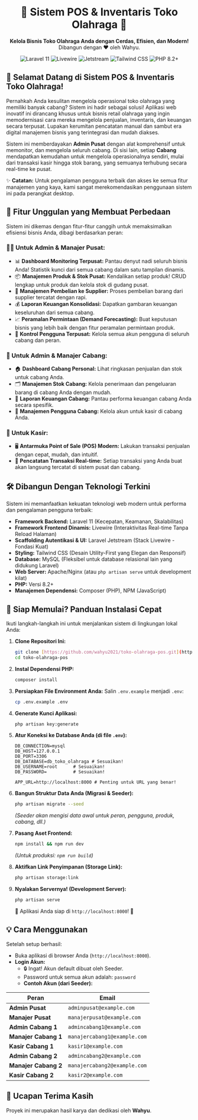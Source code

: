 <h1 align="center">🚀 Sistem POS & Inventaris Toko Olahraga 🚀</h1>

<p align="center">
  <strong>Kelola Bisnis Toko Olahraga Anda dengan Cerdas, Efisien, dan Modern!</strong><br>
  Dibangun dengan ❤️ oleh Wahyu.
</p>

<p align="center">
  <img src="https://img.shields.io/badge/Laravel-11-FF2D20?style=for-the-badge&logo=laravel" alt="Laravel 11">
  <img src="https://img.shields.io/badge/Livewire-✓-FB70A9?style=for-the-badge&logo=livewire" alt="Livewire">
  <img src="https://img.shields.io/badge/Jetstream-✓-14B8A6?style=for-the-badge" alt="Jetstream">
  <img src="https://img.shields.io/badge/Tailwind_CSS-✓-38B2AC?style=for-the-badge&logo=tailwind-css" alt="Tailwind CSS">
  <img src="https://img.shields.io/badge/PHP-8.2%2B-777BB4?style=for-the-badge&logo=php" alt="PHP 8.2+">
</p>

## 👋 Selamat Datang di Sistem POS & Inventaris Toko Olahraga!

Pernahkah Anda kesulitan mengelola operasional toko olahraga yang memiliki banyak cabang? Sistem ini hadir sebagai solusi! Aplikasi web inovatif ini dirancang khusus untuk bisnis retail olahraga yang ingin memodernisasi cara mereka mengelola penjualan, inventaris, dan keuangan secara terpusat. Lupakan kerumitan pencatatan manual dan sambut era digital manajemen bisnis yang terintegrasi dan mudah diakses.

Sistem ini memberdayakan **Admin Pusat** dengan alat komprehensif untuk memonitor, dan mengelola seluruh cabang. Di sisi lain, setiap **Cabang** mendapatkan kemudahan untuk mengelola operasionalnya sendiri, mulai dari transaksi kasir hingga stok barang, yang semuanya terhubung secara real-time ke pusat.

✨ **Catatan:** Untuk pengalaman pengguna terbaik dan akses ke semua fitur manajemen yang kaya, kami sangat merekomendasikan penggunaan sistem ini pada perangkat desktop.

## 🌟 Fitur Unggulan yang Membuat Perbedaan

Sistem ini dikemas dengan fitur-fitur canggih untuk memaksimalkan efisiensi bisnis Anda, dibagi berdasarkan peran:

### 👨‍💼 Untuk Admin & Manajer Pusat:

-   📊 **Dashboard Monitoring Terpusat:** Pantau denyut nadi seluruh bisnis Anda! Statistik kunci dari semua cabang dalam satu tampilan dinamis.
-   📦 **Manajemen Produk & Stok Pusat:** Kendalikan setiap produk! CRUD lengkap untuk produk dan kelola stok di gudang pusat.
-   🚚 **Manajemen Pembelian ke Supplier:** Proses pembelian barang dari supplier tercatat dengan rapi.
-   💰 **Laporan Keuangan Konsolidasi:** Dapatkan gambaran keuangan keseluruhan dari semua cabang.
-   📈 **Peramalan Permintaan (Demand Forecasting):** Buat keputusan bisnis yang lebih baik dengan fitur peramalan permintaan produk.
-   👤 **Kontrol Pengguna Terpusat:** Kelola semua akun pengguna di seluruh cabang dan peran.

### 🏢 Untuk Admin & Manajer Cabang:

-   🏠 **Dashboard Cabang Personal:** Lihat ringkasan penjualan dan stok untuk cabang Anda.
-   🗂️ **Manajemen Stok Cabang:** Kelola penerimaan dan pengeluaran barang di cabang Anda dengan mudah.
-   💸 **Laporan Keuangan Cabang:** Pantau performa keuangan cabang Anda secara spesifik.
-   👤 **Manajemen Pengguna Cabang:** Kelola akun untuk kasir di cabang Anda.

### 🛒 Untuk Kasir:

-   🖥️ **Antarmuka Point of Sale (POS) Modern:** Lakukan transaksi penjualan dengan cepat, mudah, dan intuitif.
-   🧾 **Pencatatan Transaksi Real-time:** Setiap transaksi yang Anda buat akan langsung tercatat di sistem pusat dan cabang.

## 🛠️ Dibangun Dengan Teknologi Terkini

Sistem ini memanfaatkan kekuatan teknologi web modern untuk performa dan pengalaman pengguna terbaik:

-   **Framework Backend:** Laravel 11 (Kecepatan, Keamanan, Skalabilitas)
-   **Framework Frontend Dinamis:** Livewire (Interaktivitas Real-time Tanpa Reload Halaman)
-   **Scaffolding Autentikasi & UI:** Laravel Jetstream (Stack Livewire - Fondasi Kuat)
-   **Styling:** Tailwind CSS (Desain Utility-First yang Elegan dan Responsif)
-   **Database:** MySQL (Fleksibel untuk database relasional lain yang didukung Laravel)
-   **Web Server:** Apache/Nginx (atau `php artisan serve` untuk development kilat)
-   **PHP:** Versi 8.2+
-   **Manajemen Dependensi:** Composer (PHP), NPM (JavaScript)

## 🚀 Siap Memulai? Panduan Instalasi Cepat

Ikuti langkah-langkah ini untuk menjalankan sistem di lingkungan lokal Anda:

1.  **Clone Repositori Ini:**

    ```bash
    git clone [https://github.com/wahyu2021/toko-olahraga-pos.git](https://github.com/wahyu2021/toko-olahraga-pos.git)
    cd toko-olahraga-pos
    ```

2.  **Instal Dependensi PHP:**

    ```bash
    composer install
    ```

3.  **Persiapkan File Environment Anda:**
    Salin `.env.example` menjadi `.env`:

    ```bash
    cp .env.example .env
    ```

4.  **Generate Kunci Aplikasi:**

    ```bash
    php artisan key:generate
    ```

5.  **Atur Koneksi ke Database Anda (di file `.env`):**

    ```env
    DB_CONNECTION=mysql
    DB_HOST=127.0.0.1
    DB_PORT=3306
    DB_DATABASE=db_toko_olahraga # Sesuaikan!
    DB_USERNAME=root      # Sesuaikan!
    DB_PASSWORD=          # Sesuaikan!

    APP_URL=http://localhost:8000 # Penting untuk URL yang benar!
    ```

6.  **Bangun Struktur Data Anda (Migrasi & Seeder):**

    ```bash
    php artisan migrate --seed
    ```

    _(Seeder akan mengisi data awal untuk peran, pengguna, produk, cabang, dll.)_

7.  **Pasang Aset Frontend:**

    ```bash
    npm install && npm run dev
    ```

    _(Untuk produksi: `npm run build`)_

8.  **Aktifkan Link Penyimpanan (Storage Link):**

    ```bash
    php artisan storage:link
    ```

9.  **Nyalakan Servernya! (Development Server):**
    ```bash
    php artisan serve
    ```
    🎉 Aplikasi Anda siap di `http://localhost:8000`! 🎉

## 💡 Cara Menggunakan

Setelah setup berhasil:

-   Buka aplikasi di browser Anda (`http://localhost:8000`).
-   **Login Akun:**
    -   🔒 Ingat! Akun default dibuat oleh Seeder.
    -   Password untuk semua akun adalah: `password`
    -   **Contoh Akun (dari Seeder):**

| Peran                | Email                        |
| -------------------- | ---------------------------- |
| **Admin Pusat**      | `adminpusat@example.com`     |
| **Manajer Pusat**    | `manajerpusat@example.com`   |
| **Admin Cabang 1**   | `admincabang1@example.com`   |
| **Manajer Cabang 1** | `manajercabang1@example.com` |
| **Kasir Cabang 1**   | `kasir1@example.com`         |
| **Admin Cabang 2**   | `admincabang2@example.com`   |
| **Manajer Cabang 2** | `manajercabang2@example.com` |
| **Kasir Cabang 2**   | `kasir2@example.com`         |

## 🙏 Ucapan Terima Kasih

Proyek ini merupakan hasil karya dan dedikasi oleh **Wahyu**.
